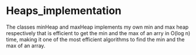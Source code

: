 # Heaps_implementation
The classes minHeap and maxHeap implements my own min and max heap respectively that is efficient to get the min and the max of an arry in O(log n) time, making it one of the most efficient algorithms to find the min and the max of an array.

